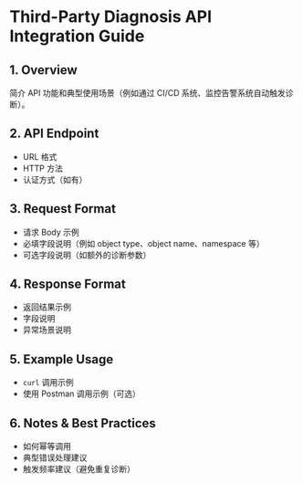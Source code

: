 
# Third-Party Diagnosis API Integration Guide

## 1. Overview
   简介 API 功能和典型使用场景（例如通过 CI/CD 系统、监控告警系统自动触发诊断）。

## 2. API Endpoint

   * URL 格式
   * HTTP 方法
   * 认证方式（如有）

## 3. Request Format

   * 请求 Body 示例
   * 必填字段说明（例如 object type、object name、namespace 等）
   * 可选字段说明（如额外的诊断参数）

## 4. Response Format

   * 返回结果示例
   * 字段说明
   * 异常场景说明

## 5. Example Usage

   * `curl` 调用示例
   * 使用 Postman 调用示例（可选）

## 6. Notes & Best Practices

   * 如何幂等调用
   * 典型错误处理建议
   * 触发频率建议（避免重复诊断）

